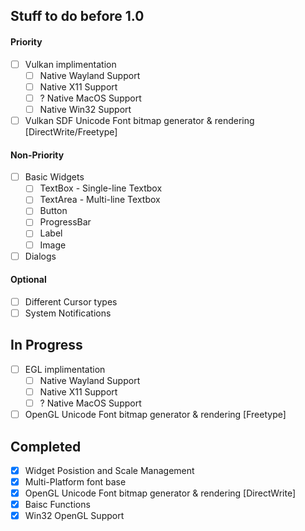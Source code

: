 ## Stuff to do before 1.0

#### Priority

- [ ] Vulkan implimentation
  - [ ] Native Wayland Support
  - [ ] Native X11 Support
  - [ ] ? Native MacOS Support
  - [ ] Native Win32 Support

- [ ] Vulkan SDF Unicode Font bitmap generator & rendering [DirectWrite/Freetype]

#### Non-Priority

- [ ] Basic Widgets
  - [ ] TextBox  - Single-line Textbox
  - [ ] TextArea - Multi-line Textbox
  - [ ] Button
  - [ ] ProgressBar
  - [ ] Label
  - [ ] Image
- [ ] Dialogs

#### Optional

- [ ] Different Cursor types
- [ ] System Notifications

## In Progress

- [ ] EGL implimentation
  - [ ] Native Wayland Support
  - [ ] Native X11 Support
  - [ ] ? Native MacOS Support

- [ ] OpenGL Unicode Font bitmap generator & rendering [Freetype]

## Completed

- [x] Widget Posistion and Scale Management
- [x] Multi-Platform font base
- [x] OpenGL Unicode Font bitmap generator & rendering [DirectWrite]
- [x] Baisc Functions
- [x] Win32 OpenGL Support